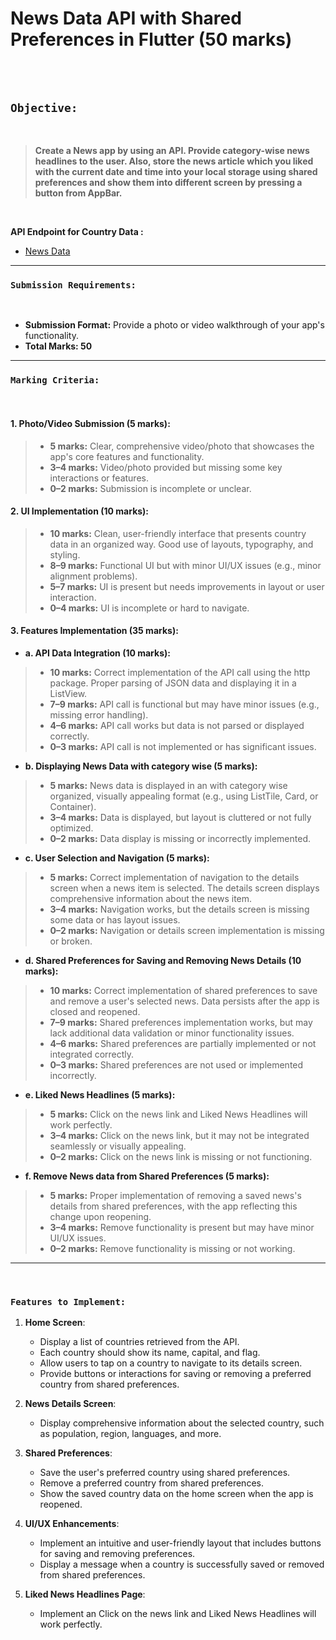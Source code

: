 # News Data API with Shared Preferences in Flutter (50 marks)

<br><br>

## `Objective:`

<br>

> **Create a News app by using an API. Provide category-wise news headlines to the user. Also, store the news article which you liked with the current date and time into your local storage using shared preferences and show them into different screen by pressing a button from AppBar.**

<br>

**API Endpoint for Country Data :** 
<br>
 * [News Data](https://newsapi.org/docs/endpoints/sources) 

---

### `Submission Requirements:`

<br>

* **Submission Format:** Provide a photo or video walkthrough of your app's functionality.
* **Total Marks: 50**

---

### `Marking Criteria:`

<br>

#### 1. Photo/Video Submission (5 marks):

  > * **5 marks:** Clear, comprehensive video/photo that showcases the app's core features and functionality.
  > * **3–4 marks:** Video/photo provided but missing some key interactions or features.
  > * **0–2 marks:** Submission is incomplete or unclear.

#### 2. UI Implementation (10 marks):

  > * **10 marks:** Clean, user-friendly interface that presents country data in an organized way. Good use of layouts, typography, and styling.
  > * **8–9 marks:** Functional UI but with minor UI/UX issues (e.g., minor alignment problems).
  > * **5–7 marks:** UI is present but needs improvements in layout or user interaction.
  > * **0–4 marks:** UI is incomplete or hard to navigate.

#### 3. Features Implementation (35 marks):

  -  **a. API Data Integration (10 marks):**
    
  > * **10 marks:** Correct implementation of the API call using the http package. Proper parsing of JSON data and displaying it in a ListView.
  > * **7–9 marks:** API call is functional but may have minor issues (e.g., missing error handling).
  > * **4–6 marks:** API call works but data is not parsed or displayed correctly.
  > * **0–3 marks:** API call is not implemented or has significant issues.
  
  - **b. Displaying News Data with category wise (5 marks):**
    
  > * **5 marks:** News data is displayed in an with category wise organized, visually appealing format (e.g., using ListTile, Card, or Container).
  > * **3–4 marks:** Data is displayed, but layout is cluttered or not fully optimized.
  > * **0–2 marks:** Data display is missing or incorrectly implemented.

  - **c. User Selection and Navigation (5 marks):**
    
  > * **5 marks:** Correct implementation of navigation to the details screen when a news item is selected. The details screen displays comprehensive information about the news item.
  > * **3–4 marks:** Navigation works, but the details screen is missing some data or has layout issues.
  > * **0–2 marks:** Navigation or details screen implementation is missing or broken.

  - **d. Shared Preferences for Saving and Removing News Details (10 marks):**
    
  > * **10 marks:** Correct implementation of shared preferences to save and remove a user's selected news. Data persists after the app is closed and reopened.
  > * **7–9 marks:** Shared preferences implementation works, but may lack additional data validation or minor functionality issues.
  > * **4–6 marks:** Shared preferences are partially implemented or not integrated correctly.
  > * **0–3 marks:** Shared preferences are not used or implemented incorrectly.

  - **e. Liked News Headlines (5 marks):**
    
  > * **5 marks:** Click on the news link and Liked News Headlines will work perfectly.
  > * **3–4 marks:** Click on the news link, but it may not be integrated seamlessly or visually appealing.
  > * **0–2 marks:** Click on the news link is missing or not functioning.

   - **f. Remove News data from Shared Preferences (5 marks):**
    
  > * **5 marks:** Proper implementation of removing a saved news's details from shared preferences, with the app reflecting this change upon reopening.
  > * **3–4 marks:** Remove functionality is present but may have minor UI/UX issues.
  > * **0–2 marks:** Remove functionality is missing or not working.

---

<br>

### `Features to Implement:`

  1. **Home Screen**:
     - Display a list of countries retrieved from the API.
     - Each country should show its name, capital, and flag.
     - Allow users to tap on a country to navigate to its details screen.
     - Provide buttons or interactions for saving or removing a preferred country from shared preferences.

2. **News Details Screen**:
   - Display comprehensive information about the selected country, such as population, region, languages, and more.

3. **Shared Preferences**:
   - Save the user's preferred country using shared preferences.
   - Remove a preferred country from shared preferences.
   - Show the saved country data on the home screen when the app is reopened.

4. **UI/UX Enhancements**:
   - Implement an intuitive and user-friendly layout that includes buttons for saving and removing preferences.
   - Display a message when a country is successfully saved or removed from shared preferences.
5. **Liked News Headlines Page**:
   - Implement an Click on the news link and Liked News Headlines will work perfectly.
